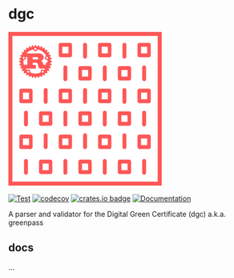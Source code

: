 # dgc

![DGC rust library logo](dgc-rust-logo.svg)

[![Test](https://github.com/lmammino/dgc/actions/workflows/Test.yml/badge.svg)](https://github.com/lmammino/dgc/actions/workflows/Test.yml)
[![codecov](https://codecov.io/gh/lmammino/dgc/branch/main/graph/badge.svg?token=4CNbvgaDc1)](https://codecov.io/gh/lmammino/dgc)
[![crates.io badge](https://img.shields.io/crates/v/dgc.svg)](https://crates.io/crates/dgc)
[![Documentation](https://docs.rs/dgc/badge.svg)](https://docs.rs/dgc)

A parser and validator for the Digital Green Certificate (dgc) a.k.a. greenpass


## docs

...
